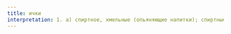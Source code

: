 ```yaml
---
title: ички
interpretation: 1. а) спиртное, хмельные (опьяняющие напитки); спиртные (алкогольные) напитки; выпивка; б) употребление спиртных напитков; в) внутренний; 2. РПН
---
```

